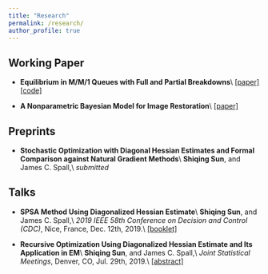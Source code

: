 ```yaml
---
title: "Research"
permalink: /research/
author_profile: true
---
```


Working Paper
---

* **Equilibrium in M/M/1 Queues with Full and Partial Breakdowns**\\
  [[paper]](https://jinke19.github.io/jinke.github.io/files/HDP_Image.pdf) [[code]](https://jinke19.github.io/jinke.github.io/files/HDP_Image.pdf)
  
* **A Nonparametric Bayesian Model for Image Restoration**\\
  [[paper]](https://jinke19.github.io/jinke.github.io/files/Image.pdf)


Preprints
---
* **Stochastic Optimization with Diagonal Hessian Estimates and Formal Comparison against Natural Gradient Methods**\\
  **Shiqing Sun**, and James C. Spall,\\
  _submitted_

Talks
---
* **SPSA Method Using Diagonalized Hessian Estimate**\\
  **Shiqing Sun**, and James C. Spall,\\
  _2019 IEEE 58th Conference on Decision and Control (CDC)_, Nice, France, Dec. 12th, 2019.\\
  [[booklet]](https://cdc2019.ieeecss.org/files/CDC2019Booklet.pdf)
  
* **Recursive Optimization Using Diagonalized Hessian Estimate and Its Application in EM**\\
  **Shiqing Sun**, and James C. Spall,\\
  _Joint Statistical Meetings_, Denver, CO, Jul. 29th, 2019.\\
  [[abstract]](https://ww2.amstat.org/meetings/jsm/2019/onlineprogram/AbstractDetails.cfm?abstractid=307324)
